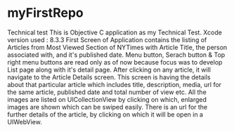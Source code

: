 # myFirstRepo
Technical test
This is Objective C application as my Technical Test.
Xcode version used : 8.3.3
First Screen of Application contains the listing of Articles from Most Viewed Section of NYTimes with Article Title, the person associated with, and it's published date.
Menu button, Serach button & Top right menu buttons are read only as of now because focus was to develop List page along with it's detail page.
After clicking on any article, it will navigate to the Article Details screen.
This screen is having the details about that particular article which includes title, description, media, url for the same article, published date and total number of view etc.
All the images are listed on UICollectionView by clicking on which, enlarged images are shown which can be swiped easily.
There is an url for the further details of the article, by clicking on which it will be open in a UIWebView.
